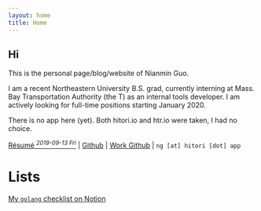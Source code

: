 ```yaml
---
layout: home
title: Home
---
```


## Hi

This is the personal page/blog/website of Nianmin Guo.

I am a recent Northeastern University B.S. grad, currently interning at Mass. Bay Transportation Authority (the T) as an internal tools developer. I am actively looking for full-time positions starting January 2020.

There is no app here (yet). Both hitori.io and htr.io were taken, I had no choice.

[Résumé *<sup>2019-09-13 Fri</sup>*](assets/htr/Guo_Nianmin.pdf) \| [Github](https://github.com/Zenmai0822) \| [Work Github](https://github.com/nianminguo) \| `ng [at] hitori [dot] app`

# Lists

[My `golang` checklist on Notion](https://www.notion.so/Go-Where-f4b73f3da3fc41738ea9ca266a8881ac)